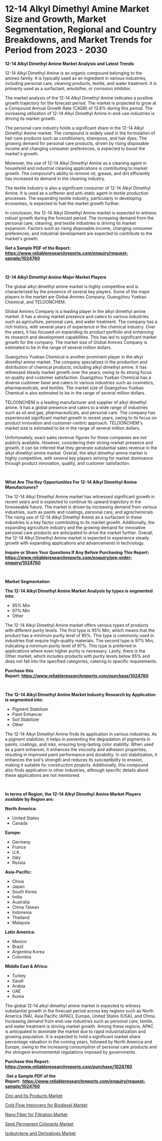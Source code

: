 <p><h1>12-14 Alkyl Dimethyl Amine Market Size and Growth, Market Segmentation, Regional and Country Breakdowns, and Market Trends for Period from 2023 -  2030</h1></p><p><strong>12-14 Alkyl Dimethyl Amine Market Analysis and Latest Trends</strong></p>
<p><p>12-14 Alkyl Dimethyl Amine is an organic compound belonging to the amines family. It is typically used as an ingredient in various industries, including personal care, cleaning products, textile, and water treatment. It is primarily used as a surfactant, emulsifier, or corrosion inhibitor.</p><p>The market analysis of the 12-14 Alkyl Dimethyl Amine indicates a positive growth trajectory for the forecast period. The market is projected to grow at a Compound Annual Growth Rate (CAGR) of 13.8% during this period. The increasing utilization of 12-14 Alkyl Dimethyl Amine in end-use industries is driving its market growth.</p><p>The personal care industry holds a significant share in the 12-14 Alkyl Dimethyl Amine market. The compound is widely used in the formulation of hair care products such as conditioners, shampoos, and hair dyes. The growing demand for personal care products, driven by rising disposable income and changing consumer preferences, is expected to boost the market's growth.</p><p>Moreover, the use of 12-14 Alkyl Dimethyl Amine as a cleaning agent in household and industrial cleaning applications is contributing to market growth. The compound's ability to remove oil, grease, and dirt efficiently has increased its demand in the cleaning industry.</p><p>The textile industry is also a significant consumer of 12-14 Alkyl Dimethyl Amine. It is used as a softener and anti-static agent in textile production processes. The expanding textile industry, particularly in developing economies, is expected to fuel the market growth further.</p><p>In conclusion, the 12-14 Alkyl Dimethyl Amine market is expected to witness robust growth during the forecast period. The increasing demand from the personal care, cleaning, and textile industries is driving its market expansion. Factors such as rising disposable income, changing consumer preferences, and industrial development are expected to contribute to the market's growth.</p></p>
<p><strong>Get a Sample PDF of the Report:&nbsp; <a href="https://www.reliableresearchreports.com/enquiry/request-sample/1024760">https://www.reliableresearchreports.com/enquiry/request-sample/1024760</a></strong></p>
<p>&nbsp;</p>
<p><strong>12-14 Alkyl Dimethyl Amine Major Market Players</strong></p>
<p><p>The global alkyl dimethyl amine market is highly competitive and is characterized by the presence of several key players. Some of the major players in the market are Global Amines Company, Guangzhou Yuebao Chemical, and TELOONCHEM.</p><p>Global Amines Company is a leading player in the alkyl dimethyl amine market. It has a strong market presence and caters to various industries such as agriculture, personal care, and water treatment. The company has a rich history, with several years of experience in the chemical industry. Over the years, it has focused on expanding its product portfolio and enhancing its research and development capabilities. This has led to significant market growth for the company. The market size of Global Amines Company is estimated to be in the range of several million dollars.</p><p>Guangzhou Yuebao Chemical is another prominent player in the alkyl dimethyl amine market. The company specializes in the production and distribution of chemical products, including alkyl dimethyl amine. It has witnessed steady market growth over the years, owing to its strong focus on quality and customer satisfaction. Guangzhou Yuebao Chemical has a diverse customer base and caters to various industries such as cosmetics, pharmaceuticals, and textiles. The market size of Guangzhou Yuebao Chemical is also estimated to be in the range of several million dollars.</p><p>TELOONCHEM is a leading manufacturer and supplier of alkyl dimethyl amine. It has a global presence and caters to a wide range of industries such as oil and gas, pharmaceuticals, and personal care. The company has experienced significant market growth in recent years, owing to its focus on product innovation and customer-centric approach. TELOONCHEM's market size is estimated to be in the range of several million dollars.</p><p>Unfortunately, exact sales revenue figures for these companies are not publicly available. However, considering their strong market presence and growth, it can be inferred that they generate substantial sales revenue in the alkyl dimethyl amine market. Overall, the alkyl dimethyl amine market is highly competitive, with several key players striving for market dominance through product innovation, quality, and customer satisfaction.</p></p>
<p>&nbsp;</p>
<p><strong>What Are The Key Opportunities For 12-14 Alkyl Dimethyl Amine Manufacturers?</strong></p>
<p><p>The 12-14 Alkyl Dimethyl Amine market has witnessed significant growth in recent years and is expected to continue its upward trajectory in the foreseeable future. The market is driven by increasing demand from various industries, such as paints and coatings, personal care, and agrochemicals. The rising use of 12-14 Alkyl Dimethyl Amine as a surfactant in these industries is a key factor contributing to its market growth. Additionally, the expanding agriculture industry and the growing demand for innovative personal care products are anticipated to drive the market further. Overall, the 12-14 Alkyl Dimethyl Amine market is expected to experience steady growth with expanding applications and advancements in technology.</p></p>
<p><strong>Inquire or Share Your Questions If Any Before Purchasing This Report: <a href="https://www.reliableresearchreports.com/enquiry/pre-order-enquiry/1024760">https://www.reliableresearchreports.com/enquiry/pre-order-enquiry/1024760</a></strong></p>
<p>&nbsp;</p>
<p><strong>Market Segmentation</strong></p>
<p><strong>The 12-14 Alkyl Dimethyl Amine Market Analysis by types is segmented into:</strong></p>
<p><ul><li>95% Min</li><li>97% Min</li><li>Other</li></ul></p>
<p><p>The 12-14 Alkyl Dimethyl Amine market offers various types of products with different purity levels. The first type is 95% Min, which means that the product has a minimum purity level of 95%. This type is commonly used in industries that require high-quality materials. The second type is 97% Min, indicating a minimum purity level of 97%. This type is preferred in applications where even higher purity is necessary. Lastly, there is the Other market, which includes products with purity levels below 95% and does not fall into the specified categories, catering to specific requirements.</p></p>
<p><strong>Purchase this Report:&nbsp;<a href="https://www.reliableresearchreports.com/purchase/1024760">https://www.reliableresearchreports.com/purchase/1024760</a></strong></p>
<p>&nbsp;</p>
<p><strong>The 12-14 Alkyl Dimethyl Amine Market Industry Research by Application is segmented into:</strong></p>
<p><ul><li>Pigment Stabilizer</li><li>Paint Enhancer</li><li>Soil Stabilizer</li><li>Other</li></ul></p>
<p><p>The 12-14 Alkyl Dimethyl Amine finds its application in various industries. As a pigment stabilizer, it helps in preventing the degradation of pigments in paints, coatings, and inks, ensuring long-lasting color stability. When used as a paint enhancer, it enhances the viscosity and adhesion properties, resulting in improved paint performance and durability. In soil stabilization, it enhances the soil's strength and reduces its susceptibility to erosion, making it suitable for construction projects. Additionally, this compound also finds application in other industries, although specific details about these applications are not mentioned.</p></p>
<p>&nbsp;</p>
<p><strong>In terms of Region, the 12-14 Alkyl Dimethyl Amine Market Players available by Region are:</strong></p>
<p>
    <p> <strong> North America: </strong>
        <ul>
            <li>United States</li>
            <li>Canada</li>
        </ul>
        </p> 
    <p> <strong> Europe: </strong>
        <ul>
            <li>Germany</li>
            <li>France</li>
            <li>U.K.</li>
            <li>Italy</li>
            <li>Russia</li>
        </ul>
        </p> 
    <p> <strong> Asia-Pacific: </strong>
        <ul>
            <li>China</li>
            <li>Japan</li>
            <li>South Korea</li>
            <li>India</li>
            <li>Australia</li>
            <li>China Taiwan</li>
            <li>Indonesia</li>
            <li>Thailand</li>
            <li>Malaysia</li>
        </ul>
        </p> 
    <p> <strong> Latin America: </strong>
        <ul>
            <li>Mexico</li>
            <li>Brazil</li>
            <li>Argentina Korea</li>
            <li>Colombia</li>
        </ul>
        </p> 
    <p> <strong> Middle East & Africa: </strong>
        <ul>
            <li>Turkey</li>
            <li>Saudi</li>
            <li>Arabia</li>
            <li>UAE</li>
            <li>Korea</li>
        </ul>
    </p>
    </p>
<p><p>The global 12-14 alkyl dimethyl amine market is expected to witness substantial growth in the forecast period across key regions such as North America (NA), Asia Pacific (APAC), Europe, United States (USA), and China. Increasing demand from end-use industries such as personal care, textile, and water treatment is driving market growth. Among these regions, APAC is anticipated to dominate the market due to rapid industrialization and growing population. It is expected to hold a significant market share percentage valuation in the coming years, followed by North America and Europe, owing to the increasing consumption of personal care products and the stringent environmental regulations imposed by governments.</p></p>
<p><strong>Purchase this Report: <a href="https://www.reliableresearchreports.com/purchase/1024760">https://www.reliableresearchreports.com/purchase/1024760</a></strong></p>
<p>&nbsp;<strong>Get a Sample PDF of the Report:&nbsp;&nbsp;<a href="https://www.reliableresearchreports.com/enquiry/request-sample/1024760">https://www.reliableresearchreports.com/enquiry/request-sample/1024760</a></strong></p>
<p><strong></strong></p>
<p><p><a href="https://github.com/grishafomin4852/Market-Research-Report-List-1/blob/main/zinc-and-its-products-market.md">Zinc and Its Products Market</a></p><p><a href="https://github.com/luckyshygirl/Market-Research-Report-List-2/blob/main/cold-flow-improvers-for-biodiesel-market.md">Cold Flow Improvers for Biodiesel Market</a></p><p><a href="https://github.com/gulaimolin/Market-Research-Report-List-1/blob/main/nano-fiber-for-filtration-market.md">Nano Fiber for Filtration Market</a></p><p><a href="https://github.com/gdfhhhj/Market-Research-Report-List-2/blob/main/semi-permanent-colorants-market.md">Semi Permanent Colorants Market</a></p><p><a href="https://github.com/ruslanpoljakovrd177/Market-Research-Report-List-1/blob/main/isobutylene-and-derivatives-market.md">Isobutylene and Derivatives Market</a></p></p>